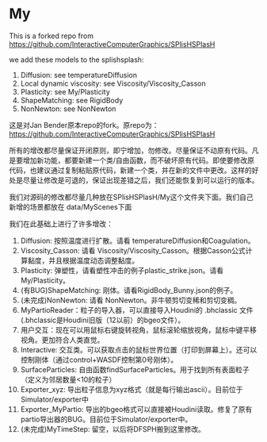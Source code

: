# My
This is a forked repo from https://github.com/InteractiveComputerGraphics/SPlisHSPlasH

we add these models to the splishsplash:
1. Diffusion: see temperatureDiffusion
2. Local dynamic viscosity: see Viscosity/Viscosity_Casson
3. Plasticity: see My/Plasticity
4. ShapeMatching: see RigidBody
5. NonNewton: see NonNewton

这是对Jan Bender原本repo的fork。原repo为：https://github.com/InteractiveComputerGraphics/SPlisHSPlasH

所有的增改都尽量保证开闭原则，即宁增加，勿修改。尽量保证不动原有代码。凡是要增加新功能，都要新建一个类/自由函数，而不破坏原有代码。即使要修改原代码，也建议通过复制粘贴原代码，新建一个类，并在新的文件中更改。这样的好处是尽量让修改是可退的，保证出现差错之后，我们还能恢复到可以运行的版本。

我们对源码的修改都尽量几种放在SPlisHSPlasH/My这个文件夹下面。我们自己新增的场景都放在 data/MyScenes下面


我们在此基础上进行了许多增改：
1. Diffusion: 按照温度进行扩散。请看 temperatureDiffusion和Coagulation。
2. Viscosity_Casson: 请看 Viscosity/Viscosity_Casson。根据Casson公式计算黏度，并且根据温度动态调整黏度。
3. Plasticity: 弹塑性，请看塑性冲击的例子plastic_strike.json。请看 My/Plasticity。
4. (有BUG)ShapeMatching: 刚体。请看RigidBody_Bunny.json的例子。
5. (未完成)NonNewton: 请看 NonNewton。非牛顿剪切变稀和剪切变稠。
6. MyPartioReader：粒子的导入器，可以直接导入Houdini的 .bhclassic 文件(.bhclassic是Houdini旧版（12以前）的bgeo文件）。
7. 用户交互：现在可以用鼠标右键旋转视角，鼠标滚轮缩放视角，鼠标中键平移视角。更加符合人类直觉。
8. Interactive: 交互类。可以获取点击的鼠标世界位置（打印到屏幕上）。还可以控制刚体（通过control+WASDF控制第0号刚体）。
9. SurfaceParticles: 自由函数findSurfaceParticles。用于找到所有表面粒子（定义为邻居数量<10的粒子）
10.  Exporter_xyz: 导出粒子信息为xyz格式（就是每行输出ascii）。目前位于Simulator/exporter中
11.  Exporter_MyPartio: 导出的bgeo格式可以直接被Houdini读取。修复了原有partio导出器的BUG。目前位于Simulator/exporter中。
12. (未完成)MyTimeStep: 留空，以后将DFSPH搬到这里修改。
